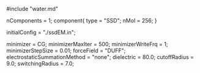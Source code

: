 #include "water.md"

nComponents = 1;
component{
  type = "SSD";
  nMol = 256;
}

initialConfig = "./ssdEM.in";

minimizer = CG;
minimizerMaxIter = 500;
minimizerWriteFrq = 1;
minimizerStepSize = 0.01;
forceField = "DUFF";
electrostaticSummationMethod = "none";
dielectric = 80.0;
cutoffRadius = 9.0;
switchingRadius = 7.0;

